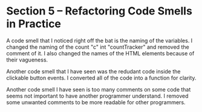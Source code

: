 # Section 5 – Refactoring Code Smells in Practice

A code smell that I noticed right off the bat is the naming of the variables.
I changed the naming of the count "c" int "countTracker" and removed the comment of it.
I also changed the names of the HTML elements because of their vagueness.

Another code smell that I have seen was the redudant code inside the clickable button events.
I converted all of the code into a function for clarity.

Another code smell I have seen is too many comments on some code that seems not important to have another programmer understand.
I removed some unwanted comments to be more readable for other programmers.
